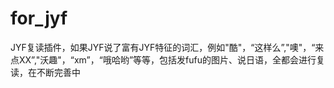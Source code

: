 # for_jyf
JYF复读插件，如果JYF说了富有JYF特征的词汇，例如"酷"，“这样么”,"噢"，“来点XX”,"沃趣"，“xm”，“哦哈哟”等等，包括发fufu的图片、说日语，全都会进行复读，在不断完善中
